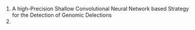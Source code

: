 1. A high-Precision Shallow Convolutional Neural Network based Strategy for the Detection of Genomic Delections
2. 
